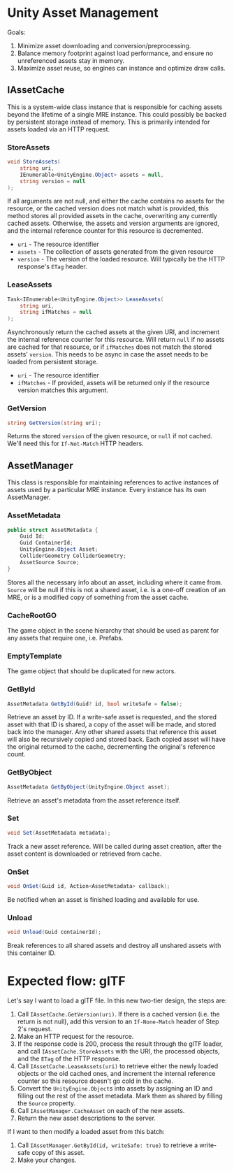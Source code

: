 Unity Asset Management
========================

Goals:

1. Minimize asset downloading and conversion/preprocessing.
2. Balance memory footprint against load performance, and ensure no unreferenced assets stay in memory.
2. Maximize asset reuse, so engines can instance and optimize draw calls.


IAssetCache
------------

This is a system-wide class instance that is responsible for caching assets beyond the lifetime of a single MRE
instance. This could possibly be backed by persistent storage instead of memory. This is primarily intended
for assets loaded via an HTTP request.

### StoreAssets

```cs
void StoreAssets(
	string uri,
	IEnumerable<UnityEngine.Object> assets = null,
	string version = null
);
```

If all arguments are not null, and either the cache contains no assets for the resource, or the cached version
does not match what is provided, this method stores all provided assets in the cache, overwriting any currently
cached assets. Otherwise, the assets and version arguments are ignored, and the internal reference counter for this
resource is decremented.

* `uri` - The resource identifier
* `assets` - The collection of assets generated from the given resource
* `version` - The version of the loaded resource. Will typically be the HTTP response's `ETag` header.

### LeaseAssets

```cs
Task<IEnumerable<UnityEngine.Object>> LeaseAssets(
	string uri,
	string ifMatches = null
);
```

Asynchronously return the cached assets at the given URI, and increment the internal reference counter for this
resource. Will return `null` if no assets are cached for that resource, or if `ifMatches` does not match the
stored assets' `version`. This needs to be async in case the asset needs to be loaded from persistent storage.

* `uri` - The resource identifier
* `ifMatches` - If provided, assets will be returned only if the resource version matches this argument.

### GetVersion

```cs
string GetVersion(string uri);
```

Returns the stored `version` of the given resource, or `null` if not cached. We'll need this for `If-Not-Match`
HTTP headers.


AssetManager
---------------

This class is responsible for maintaining references to active instances of assets used by a particular MRE instance.
Every instance has its own AssetManager.

### AssetMetadata

```cs
public struct AssetMetadata {
	Guid Id;
	Guid ContainerId;
	UnityEngine.Object Asset;
	ColliderGeometry ColliderGeometry;
	AssetSource Source;
}
```

Stores all the necessary info about an asset, including where it came from. `Source` will be null if this is not
a shared asset, i.e. is a one-off creation of an MRE, or is a modified copy of something from the asset cache.

### CacheRootGO

The game object in the scene hierarchy that should be used as parent for any assets that require one, i.e. Prefabs.

### EmptyTemplate

The game object that should be duplicated for new actors.

### GetById

```cs
AssetMetadata GetById(Guid? id, bool writeSafe = false);
```

Retrieve an asset by ID. If a write-safe asset is requested, and the stored asset with that ID is shared,
a copy of the asset will be made, and stored back into the manager. Any other shared assets that reference this asset
will also be recursively copied and stored back. Each copied asset will have the original returned to the cache,
decrementing the original's reference count.

### GetByObject

```cs
AssetMetadata GetByObject(UnityEngine.Object asset);
```

Retrieve an asset's metadata from the asset reference itself.

### Set

```cs
void Set(AssetMetadata metadata);
```

Track a new asset reference. Will be called during asset creation, after the asset content is downloaded or retrieved
from cache.

### OnSet

```cs
void OnSet(Guid id, Action<AssetMetadata> callback);
```

Be notified when an asset is finished loading and available for use.

### Unload

```cs
void Unload(Guid containerId);
```

Break references to all shared assets and destroy all unshared assets with this container ID.


Expected flow: glTF
=====================

Let's say I want to load a glTF file. In this new two-tier design, the steps are:

1. Call `IAssetCache.GetVersion(uri)`. If there is a cached version (i.e. the return
	is not null), add this version to an `If-None-Match` header of Step 2's request.
2. Make an HTTP request for the resource.
3. If the response code is 200, process the result through the glTF loader, and call `IAssetCache.StoreAssets` with
	the URI, the processed objects, and the `ETag` of the HTTP response.
4. Call `IAssetCache.LeaseAssets(uri)` to retrieve either the newly loaded objects or the old cached ones, and
	increment the internal reference counter so this resource doesn't go cold in the cache.
5. Convert the `UnityEngine.Object`s into assets by assigning an ID and filling out the rest of the asset metadata.
	Mark them as shared by filling the `Source` property.
6. Call `IAssetManager.CacheAsset` on each of the new assets.
7. Return the new asset descriptions to the server.

If I want to then modify a loaded asset from this batch:

1. Call `IAssetManager.GetById(id, writeSafe: true)` to retrieve a write-safe copy of this asset.
2. Make your changes.
